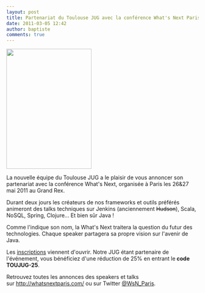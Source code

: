 ```yaml
---
layout: post
title: Partenariat du Toulouse JUG avec la conférence What's Next Paris
date: 2011-03-05 12:42
author: baptiste
comments: true
---
```

<a href="{{site.baseurl}}/images/Logo_whatsnextparis22.png"><img class="alignright size-full wp-image-43" title="Logo_whatsnextparis2" src="{{site.baseurl}}/images/Logo_whatsnextparis22.png" alt="" width="223" height="314" /></a>

La nouvelle équipe du Toulouse JUG a le plaisir de vous annoncer son partenariat avec la conférence What's Next, organisée à Paris les 26&amp;27 mai 2011 au Grand Rex.
<div>

Durant  deux jours les créateurs de nos frameworks et outils préférés animeront  des talks techniques sur Jenkins (anciennement <del>Hudson</del>), Scala, NoSQL,  Spring, Clojure... Et bien sûr Java !

Comme l'indique son nom, la What's Next traitera la question du futur des technologies.
Chaque speaker partagera sa propre vision sur l'avenir de Java.

Les <a href="http://www.whatsnextparis.com/index.html" target="_blank">inscriptions</a> viennent d'ouvrir. Notre JUG étant partenaire de l'événement, vous bénéficiez d'une réduction de 25% en entrant le<strong> code TOUJUG-25</strong>.

Retrouvez toutes les annonces des speakers et talks sur <a href="http://whatsnextparis.com/" target="_blank">http://whatsnextparis.com/</a> ou sur Twitter <a href="http://twitter.com/WsN_Paris" target="_blank">@WsN_Paris</a>.

</div>
